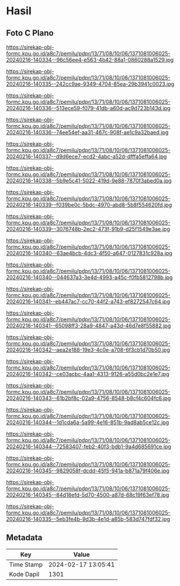 # Hasil

## Foto C Plano

https://sirekap-obj-formc.kpu.go.id/a8c7/pemilu/pdpr/13/71/08/10/06/1371081006025-20240216-140334--96c56ee4-e563-4b42-88a1-0860288a1529.jpg

https://sirekap-obj-formc.kpu.go.id/a8c7/pemilu/pdpr/13/71/08/10/06/1371081006025-20240216-140335--242cc9ae-9349-4704-85ea-29b3941c0023.jpg

https://sirekap-obj-formc.kpu.go.id/a8c7/pemilu/pdpr/13/71/08/10/06/1371081006025-20240216-140336--513ece59-f079-41db-a60d-ac9d723b143d.jpg

https://sirekap-obj-formc.kpu.go.id/a8c7/pemilu/pdpr/13/71/08/10/06/1371081006025-20240216-140336--74ee54ef-aa31-467c-908f-ae1c9a32baed.jpg

https://sirekap-obj-formc.kpu.go.id/a8c7/pemilu/pdpr/13/71/08/10/06/1371081006025-20240216-140337--d9d6ece7-ecd2-4abc-a52d-dfffa5effa64.jpg

https://sirekap-obj-formc.kpu.go.id/a8c7/pemilu/pdpr/13/71/08/10/06/1371081006025-20240216-140338--5b9e5c41-5022-419d-9e88-7870f3abed0a.jpg

https://sirekap-obj-formc.kpu.go.id/a8c7/pemilu/pdpr/13/71/08/10/06/1371081006025-20240216-140339--f039be0c-5bdc-4970-abd8-5b8f554620fd.jpg

https://sirekap-obj-formc.kpu.go.id/a8c7/pemilu/pdpr/13/71/08/10/06/1371081006025-20240216-140339--3076748b-2ec2-473f-91b9-d25f1549e3ae.jpg

https://sirekap-obj-formc.kpu.go.id/a8c7/pemilu/pdpr/13/71/08/10/06/1371081006025-20240216-140340--63ae4bcb-4dc3-4f50-a647-0127831c928a.jpg

https://sirekap-obj-formc.kpu.go.id/a8c7/pemilu/pdpr/13/71/08/10/06/1371081006025-20240216-140340--044637a3-3e4d-4993-a45c-f0fb5812798b.jpg

https://sirekap-obj-formc.kpu.go.id/a8c7/pemilu/pdpr/13/71/08/10/06/1371081006025-20240216-140341--eb447ac7-cc70-44f2-a743-ef8272547c64.jpg

https://sirekap-obj-formc.kpu.go.id/a8c7/pemilu/pdpr/13/71/08/10/06/1371081006025-20240216-140341--65098ff3-28a9-4847-a43d-46d7e8f55882.jpg

https://sirekap-obj-formc.kpu.go.id/a8c7/pemilu/pdpr/13/71/08/10/06/1371081006025-20240216-140342--aea2e188-19e3-4c0e-a708-6f3cb1d70b50.jpg

https://sirekap-obj-formc.kpu.go.id/a8c7/pemilu/pdpr/13/71/08/10/06/1371081006025-20240216-140342--ce03acbc-4aa1-4313-9126-a55d0bc2e1e7.jpg

https://sirekap-obj-formc.kpu.go.id/a8c7/pemilu/pdpr/13/71/08/10/06/1371081006025-20240216-140343--61b2bf8c-02a9-4756-8548-b8cf4c604fc6.jpg

https://sirekap-obj-formc.kpu.go.id/a8c7/pemilu/pdpr/13/71/08/10/06/1371081006025-20240216-140344--1d1cda6a-5a99-4e16-851b-9ad8ab5ce12c.jpg

https://sirekap-obj-formc.kpu.go.id/a8c7/pemilu/pdpr/13/71/08/10/06/1371081006025-20240216-140344--72583407-feb2-40f3-bdb1-9a4d685691ce.jpg

https://sirekap-obj-formc.kpu.go.id/a8c7/pemilu/pdpr/13/71/08/10/06/1371081006025-20240216-140345--9829058f-dcdd-45f5-941a-b871a79f406e.jpg

https://sirekap-obj-formc.kpu.go.id/a8c7/pemilu/pdpr/13/71/08/10/06/1371081006025-20240216-140345--84d18efd-5d70-4500-a87d-68c19f63ef78.jpg

https://sirekap-obj-formc.kpu.go.id/a8c7/pemilu/pdpr/13/71/08/10/06/1371081006025-20240216-140335--5eb3fe4b-9d3b-4e1d-a85b-583d747fdf32.jpg


## Metadata

| Key        | Value               |
| ---------- | ------------------- |
| Time Stamp | 2024-02-17 13:05:41 |
| Kode Dapil | 1301                |



